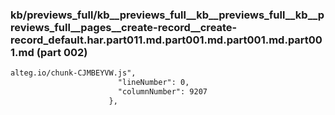 ### kb/previews_full/kb__previews_full__kb__previews_full__kb__previews_full__pages__create-record__create-record_default.har.part011.md.part001.md.part001.md.part001.md (part 002)

```md
alteg.io/chunk-CJMBEYVW.js",
                        "lineNumber": 0,
                        "columnNumber": 9207
                      },
                  
```

```
